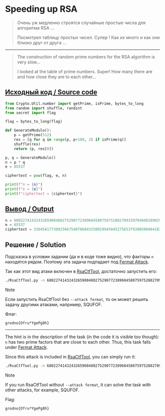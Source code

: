 # Speeding up RSA

> Очень уж медленно строятся случайные простые числа для алгоритма RSA ...
>
> Посмотрел таблицу простых чисел. Супер ! Как их много и как они близко друг от друга ...

---

> The construction of random prime numbers for the RSA algorithm is very slow...
>
> I looked at the table of prime numbers. Super! How many there are and how close they are to each other...

## [Исходный код / Source code](FastRSA.txt)

```python
from Crypto.Util.number import getPrime, isPrime, bytes_to_long
from random import shuffle, randint
from secret import flag

flag = bytes_to_long(flag)

def GenerateModulo():
    p = getPrime(512)
    res = [q for q in range(p, p+100, 2) if isPrime(q)]
    shuffle(res)
    return (p, res[0])

p, q = GenerateModulo()
n = p * q
e = 65537

ciphertext = pow(flag, e, n)

print(f"n = {n}")
print(f"e = {e}")
print(f"ciphertext = {ciphertext}")
```

## [Вывод / Output](output_FRSA.txt)

```python
n = 68022741432432659084802752907723896845807597528827093397040482890296955569957917533647208679014132848196640022782537553867867116789555103992690960043358529714577060390999199352850076508734027336995147674705206553971423041116507591767092936323207651404971678259040137037188349250850647087365720392427587716357
e = 65537
ciphertext = 33645617730925667540706843258029945045275653793905004841831372367593972949577825491212282337168392705134683986040003011405449559098226368343868360682321377784836699252707573555021829931008096967637686723813766415931847878736794077491708783671648158579854763189010308346516641122365460325044193705398891622627
```

## Решение / Solution

Подсказка в условии задании (да и в коде тоже видно), что факторы `n` находятся рядом. Поэтому эта
задача подпадает под [Fermat Attack](https://bitsdeep.com/posts/attacking-rsa-for-fun-and-ctf-points-part-2/).

Так как этот вид атаки включен в [RsaCtfTool](https://github.com/RsaCtfTool/RsaCtfTool), достаточно
запустить его:

```bash
./RsaCtfTool.py -n 68022741432432659084802752907723896845807597528827093397040482890296955569957917533647208679014132848196640022782537553867867116789555103992690960043358529714577060390999199352850076508734027336995147674705206553971423041116507591767092936323207651404971678259040137037188349250850647087365720392427587716357 -e 65537 --decrypt 33645617730925667540706843258029945045275653793905004841831372367593972949577825491212282337168392705134683986040003011405449559098226368343868360682321377784836699252707573555021829931008096967637686723813766415931847878736794077491708783671648158579854763189010308346516641122365460325044193705398891622627 --attack fermat
```

> [!NOTE]
> Если запустить RsaCtfTool без `--attack fermat`, то он может решить задачу другими атаками,
> например, SQUFOF.

Флаг:

```plain
grodno{Ofru*YgePg8h}
```

---

The hint is in the description of the task (in the code it is visible too though): `n` has two prime
factors that are close to each other. Thus, this task falls under [Fermat Attack](https://bitsdeep.com/posts/attacking-rsa-for-fun-and-ctf-points-part-2/).

Since this attack is included in [RsaCtfTool](https://github.com/RsaCtfTool/RsaCtfTool), you can
simply run it:

```bash
./RsaCtfTool.py -n 68022741432432659084802752907723896845807597528827093397040482890296955569957917533647208679014132848196640022782537553867867116789555103992690960043358529714577060390999199352850076508734027336995147674705206553971423041116507591767092936323207651404971678259040137037188349250850647087365720392427587716357 -e 65537 --decrypt 33645617730925667540706843258029945045275653793905004841831372367593972949577825491212282337168392705134683986040003011405449559098226368343868360682321377784836699252707573555021829931008096967637686723813766415931847878736794077491708783671648158579854763189010308346516641122365460325044193705398891622627 --attack fermat
```

> [!NOTE]
> If you run RsaCtfTool without `--attack fermat`, it can solve the task with other attacks, for
> example, SQUFOF.

Flag:

```plain
grodno{Ofru*YgePg8h}
```
